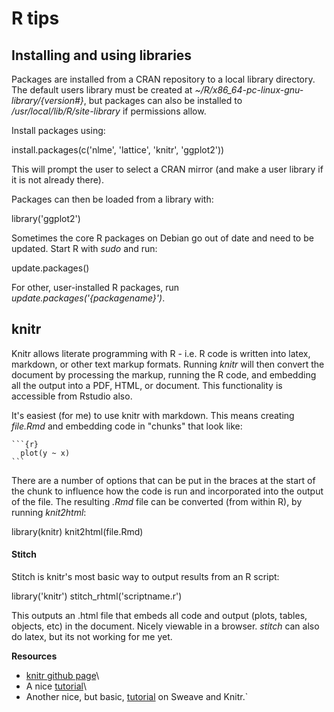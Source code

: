 # R tips

## Installing and using libraries

Packages are installed from a CRAN repository to a local library
directory. The default users library must be created at
*\~/R/x86\_64-pc-linux-gnu-library/{version#}*, but packages can also
be installed to */usr/local/lib/R/site-library* if permissions allow.

Install packages using:

  install.packages(c('nlme', 'lattice', 'knitr', 'ggplot2'))

This will prompt the user to select a CRAN mirror (and make a user
library if it is not already there).

Packages can then be loaded from a library with:

  library('ggplot2')

Sometimes the core R packages on Debian go out of date and need to be
updated. Start R with *sudo* and run:

  update.packages()

For other, user-installed R packages, run
*update.packages('{packagename}')*.

## knitr

Knitr allows literate programming with R - i.e. R code is written into
latex, markdown, or other text markup formats. Running *knitr* will then
convert the document by processing the markup, running the R code, and
embedding all the output into a PDF, HTML, or document. This
functionality is accessible from Rstudio also.

It's easiest (for me) to use knitr with markdown. This means creating
*file.Rmd* and embedding code in "chunks" that look like:

~~~
```{r}
  plot(y ~ x)
```
~~~

There are a number of options that can be put in the braces at the start
of the chunk to influence how the code is run and incorporated into the
output of the file. The resulting *.Rmd* file can be converted (from
within R), by running *knit2html*:

  library(knitr)
  knit2html(file.Rmd)

#### Stitch

Stitch is knitr's most basic way to output results from an R script:

library('knitr')
stitch_rhtml('scriptname.r')

This outputs an .html file that embeds all code and output (plots,
tables, objects, etc) in the document. Nicely viewable in a browser.
*stitch* can also do latex, but its not working for me yet.

 **Resources**

* [knitr github page](https://github.com/yihui/knitr#readme)\
* A nice [tutorial](http://biostat.mc.vanderbilt.edu/wiki/Main/KnitrHowto)\
* Another nice, but basic, [tutorial](http://gforge.se/2012/08/getting-started-with-knitr-and-sweave/) on Sweave and Knitr.`

